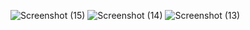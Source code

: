 ![Screenshot (15)](https://github.com/user-attachments/assets/81684cde-e7e5-42b5-97db-ea86be0a478d)
![Screenshot (14)](https://github.com/user-attachments/assets/2d21b201-3fed-4bff-8338-f4067e151eba)
![Screenshot (13)](https://github.com/user-attachments/assets/a2012b42-cc2d-4860-9788-b55340c32142)
